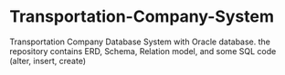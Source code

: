 # Transportation-Company-System
Transportation Company Database System with Oracle database.
the repository contains ERD, Schema, Relation model, and some SQL code (alter, insert, create)
